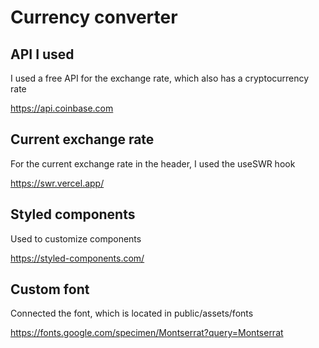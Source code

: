 # Currency converter

## API I used

I used a free API for the exchange rate, which also has a cryptocurrency rate

https://api.coinbase.com

## Current exchange rate

For the current exchange rate in the header, I used the useSWR hook

https://swr.vercel.app/

## Styled components

Used to customize components

https://styled-components.com/

## Custom font

Connected the font, which is located in public/assets/fonts

https://fonts.google.com/specimen/Montserrat?query=Montserrat
